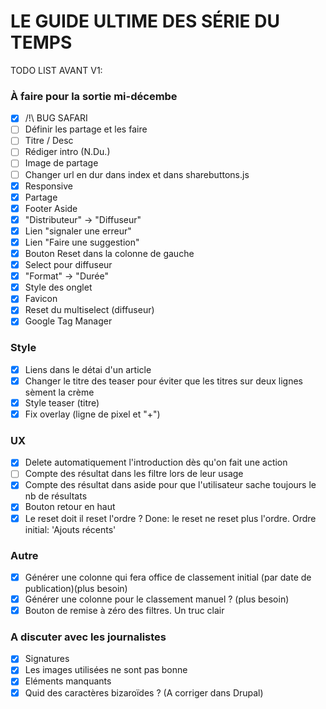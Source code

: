 # LE GUIDE ULTIME DES SÉRIE DU TEMPS ##

TODO LIST AVANT V1:

### À faire pour la sortie mi-décembe
- [X] /!\ BUG SAFARI
- [ ] Définir les partage et les faire
- [ ] Titre / Desc
- [ ] Rédiger intro (N.Du.)
- [ ] Image de partage
- [ ] Changer url en dur dans index et dans sharebuttons.js
- [X] Responsive
- [X] Partage
- [X] Footer Aside
- [X] "Distributeur" -> "Diffuseur"
- [X] Lien "signaler une erreur"
- [X] Lien "Faire une suggestion"
- [X] Bouton Reset dans la colonne de gauche
- [X] Select pour diffuseur
- [X] "Format" -> "Durée"
- [X] Style des onglet
- [X] Favicon
- [X] Reset du multiselect (diffuseur)
- [X] Google Tag Manager

### Style
- [X] Liens dans le détai d'un article
- [X] Changer le titre des teaser pour éviter que les titres sur deux lignes sèment la crème
- [X] Style teaser (titre)
- [X] Fix overlay (ligne de pixel et "+")

### UX
- [X] Delete automatiquement l'introduction dès qu'on fait une action
- [ ] Compte des résultat dans les filtre lors de leur usage
- [X] Compte des résultat dans aside pour que l'utilisateur sache toujours le nb de résultats
- [X] Bouton retour en haut
- [X] Le reset doit il reset l'ordre ? Done: le reset ne reset plus l'ordre. Ordre initial: 'Ajouts récents'

### Autre
- [X] Générer une colonne qui fera office de classement initial (par date de publication)(plus besoin)
- [X] Générer une colonne pour le classement manuel ? (plus besoin)
- [X] Bouton de remise à zéro des filtres. Un truc clair

### A discuter avec les journalistes
- [X] Signatures
- [X] Les images utilisées ne sont pas bonne
- [X] Eléments manquants
- [X] Quid des caractères bizaroïdes ? (A corriger dans Drupal)
